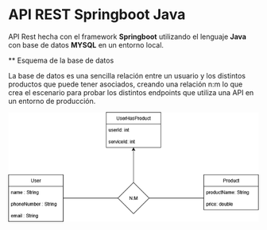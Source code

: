 # API REST Springboot Java
API Rest hecha con el framework **Springboot** utilizando el lenguaje **Java** con base de datos **MYSQL** en un entorno local.

** Esquema de la base de datos

La base de datos es una sencilla relación entre un usuario y los distintos productos que puede tener asociados, creando una relación n:m lo que crea el escenario para probar los distintos endpoints que utiliza una API en un entorno de producción.

![alt text](esquema_bbdd.drawio.png)

